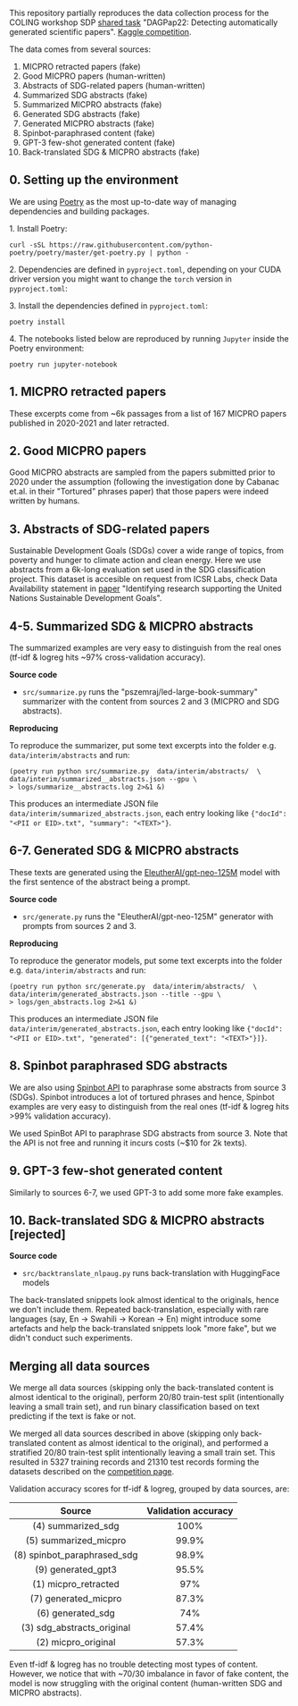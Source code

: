 This repository partially reproduces the data collection process for the COLING workshop SDP [shared task](https://sdproc.org/2022/sharedtasks.html) "DAGPap22: Detecting automatically generated scientific papers". [Kaggle competition](https://www.kaggle.com/competitions/detecting-generated-scientific-papers).

The data comes from several sources:

1. MICPRO retracted papers (fake)
2. Good MICPRO papers (human-written)
3. Abstracts of SDG-related papers (human-written)
4. Summarized SDG abstracts (fake)
5. Summarized MICPRO abstracts (fake)
6. Generated SDG abstracts (fake)
7. Generated MICPRO abstracts (fake)
8. Spinbot-paraphrased content (fake)
9. GPT-3 few-shot generated content (fake)
10. Back-translated SDG & MICPRO abstracts (fake)

## 0. Setting up the environment

We are using [Poetry](https://python-poetry.org/docs/basic-usage/) as the most up-to-date way of managing dependencies and building packages.

1\. Install Poetry:

```
curl -sSL https://raw.githubusercontent.com/python-poetry/poetry/master/get-poetry.py | python -
```

2\. Dependencies are defined in `pyproject.toml`, depending on your CUDA driver version you might want to change the `torch` version in `pyproject.toml`:

3\. Install the dependencies defined in `pyproject.toml`:

```
poetry install
```

4\. The notebooks listed below are reproduced by running `Jupyter` inside the Poetry environment:

```
poetry run jupyter-notebook
```

## 1. MICPRO retracted papers

These excerpts come from ~6k passages from a list of 167 MICPRO papers published in 2020-2021 and later retracted.



## 2. Good MICPRO papers

Good MICPRO abstracts are sampled from the papers submitted prior to 2020 under the assumption (following the investigation done by Cabanac et.al. in their "Tortured" phrases paper) that those papers were indeed written by humans.


## 3. Abstracts of SDG-related papers

Sustainable Development Goals (SDGs) cover a wide range of topics, from poverty and hunger to climate action and clean energy. Here we use abstracts from a 6k-long evaluation set used in the SDG classification project. This dataset is accesible on request from ICSR Labs, check Data Availability statement in [paper](https://arxiv.org/abs/2209.07285) "Identifying research supporting the United Nations Sustainable Development Goals".


## 4-5. Summarized SDG & MICPRO abstracts


The summarized examples are very easy to distinguish from the real ones (tf-idf & logreg hits ~97% cross-validation accuracy).


**Source code**

- `src/summarize.py` runs the "pszemraj/led-large-book-summary" summarizer with the content from sources 2 and 3 (MICPRO and SDG abstracts).

**Reproducing**

To reproduce the summarizer, put some text excerpts into the folder e.g. `data/interim/abstracts` and run:

```
(poetry run python src/summarize.py  data/interim/abstracts/  \
data/interim/summarized__abstracts.json --gpu \
> logs/summarize__abstracts.log 2>&1 &)
```
This produces an intermediate JSON file `data/interim/summarized_abstracts.json`, each entry looking like `{"docId": "<PII or EID>.txt", "summary": "<TEXT>"}`.



## 6-7. Generated SDG & MICPRO abstracts

These texts are generated using the [EleutherAI/gpt-neo-125M](https://huggingface.co/EleutherAI/gpt-neo-125M) model with the first sentence of the abstract being a prompt.

**Source code**

- `src/generate.py` runs the "EleutherAI/gpt-neo-125M" generator with prompts from sources 2 and 3. 

**Reproducing**


To reproduce the generator models, put some text excerpts into the folder e.g. `data/interim/abstracts` and run:

```
(poetry run python src/generate.py  data/interim/abstracts/  \
data/interim/generated_abstracts.json --title --gpu \
> logs/gen_abstracts.log 2>&1 &)
```
This produces an intermediate JSON file `data/interim/generated_abstracts.json`, each entry looking like `{"docId": "<PII or EID>.txt", "generated": [{"generated_text": "<TEXT>"}]}`.


## 8. Spinbot paraphrased SDG abstracts

We are also using [Spinbot API](https://spinbot.com/) to paraphrase some abstracts from source 3 (SDGs). Spinbot introduces a lot of tortured phrases and hence, Spinbot examples are very easy to distinguish from the real ones (tf-idf & logreg hits >99% validation accuracy).

We used SpinBot API to paraphrase SDG abstracts from source 3. Note that the API is not free and running it incurs costs (~$10 for 2k texts).

## 9. GPT-3 few-shot generated content

Similarly to sources 6-7, we used GPT-3 to add some more fake examples. 

## 10. Back-translated SDG & MICPRO abstracts [rejected]

**Source code**

 - `src/backtranslate_nlpaug.py` runs back-translation with HuggingFace models

The back-translated snippets look almost identical to the originals, hence we don't include them. Repeated back-translation, especially with rare languages (say, En -> Swahili -> Korean -> En) might introduce some artefacts and help the back-translated snippets look "more fake", but we didn't conduct such experiments.

## Merging all data sources

We merge all data sources (skipping only the back-translated content is almost identical to the original), perform 20/80 train-test split (intentionally leaving a small train set), and run binary classification based on text predicting if the text is fake or not.

We merged all data sources described in above (skipping only back-translated content as almost identical to the original), and performed a stratified 20/80 train-test split intentionally leaving a small train set. This resulted in 5327 training records and 21310 test records forming the datasets described on the [competition page](https://www.kaggle.com/competitions/detecting-generated-scientific-papers).

Validation accuracy scores for tf-idf & logreg, grouped by data sources, are:

|          **Source**         | **Validation accuracy** |
|:---------------------------:|:-----------------------:|
| (4) summarized_sdg         |          100%           |
| (5) summarized_micpro      |          99.9%          |
| (8) spinbot\_paraphrased\_sdg |	        98.9%          |
| (9) generated_gpt3          |	        95.5%          |
| (1)  micpro_retracted       |          97%          |
| (7) generated_micpro       |          87.3%          |
| (6) generated_sdg          |          74%          |
| (3) sdg\_abstracts\_original|          57.4%          |
| (2)  micpro_original        |          57.3%          |

Even tf-idf & logreg has no trouble detecting most types of content. However, we notice that with ~70/30 imbalance in favor of fake content, the model is now struggling with the original content (human-written SDG and MICPRO abstracts). 
